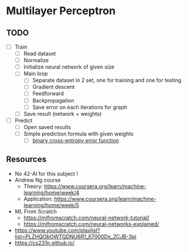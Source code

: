 # Multilayer Perceptron

## TODO

* [ ] Train
	* [ ] Read dataset
	* [ ] Normalize
	* [ ] Initialize neural network of given size
	* [ ] Main loop
		* [ ] Separate dataset in 2 set, one for training and one for testing 
		* [ ] Gradient descent
		* [ ] Feedforward
		* [ ] Backpropagation
		* [ ] Save error on each iterations for graph
	* [ ] Save result (network + weights)
* [ ] Predict
	* [ ] Open saved results
	* [ ] Simple prediction formula with given weights
		* [ ] [binary cross-entropy error function](https://en.wikipedia.org/wiki/Cross_entropy#Cross-entropy_error_function_and_logistic_regression)

## Resources

* No 42-AI for this subject !
* Andrew Ng course
	* Theory: https://www.coursera.org/learn/machine-learning/home/week/4
	* Application: https://www.coursera.org/learn/machine-learning/home/week/5
* ML From Scratch
	* https://mlfromscratch.com/neural-network-tutorial/
	* https://mlfromscratch.com/neural-networks-explained/
* https://www.youtube.com/playlist?list=PLZHQObOWTQDNU6R1_67000Dx_ZCJB-3pi
* https://cs231n.github.io/
